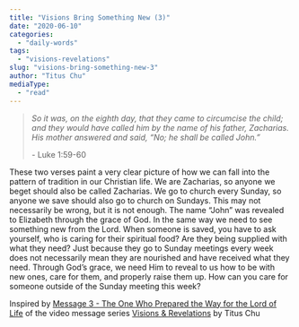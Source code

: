 ```yaml
---
title: "Visions Bring Something New (3)"
date: "2020-06-10"
categories: 
  - "daily-words"
tags: 
  - "visions-revelations"
slug: "visions-bring-something-new-3"
author: "Titus Chu"
mediaType: 
  - "read"
---
```


> _So it was, on the eighth day, that they came to circumcise the child; and they would have called him by the name of his father, Zacharias. His mother answered and said, “No; he shall be called John.”_
> 
> \- Luke 1:59-60

These two verses paint a very clear picture of how we can fall into the pattern of tradition in our Christian life. We are Zacharias, so anyone we beget should also be called Zacharias. We go to church every Sunday, so anyone we save should also go to church on Sundays. This may not necessarily be wrong, but it is not enough. The name “John” was revealed to Elizabeth through the grace of God. In the same way we need to see something new from the Lord. When someone is saved, you have to ask yourself, who is caring for their spiritual food? Are they being supplied with what they need? Just because they go to Sunday meetings every week does not necessarily mean they are nourished and have received what they need. Through God’s grace, we need Him to reveal to us how to be with new ones, care for them, and properly raise them up. How can you care for someone outside of the Sunday meeting this week?

Inspired by [Message 3 - The One Who Prepared the Way for the Lord of Life](https://youtu.be/vfUDUxCcG9U) of the video message series [Visions & Revelations](http://english.thechurchincleveland.org/virtual-lords-day.html) by Titus Chu
